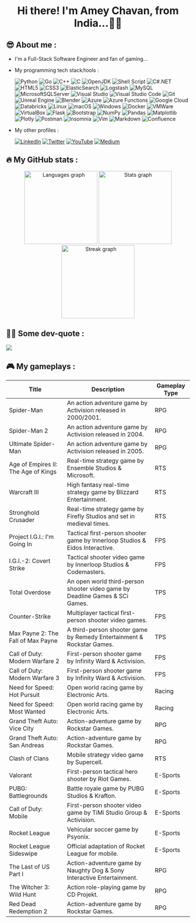<!-- 
<div align="center">
  <img height="300px" src="./coding_1.gif" />
</div>
-->

<!--
<div align="center">
  <img src="https://visitor-badge.laobi.icu/badge?page_id=apchavan.apchavan&left_text=Profile%20Visits" />
</div>
-->

<h1 align="center">Hi there! I'm <b>Amey Chavan</b>, from India...👋🏻</h1>

<h2 align="left">😎 About me :</h2>

<p align="left">

- I'm a Full-Stack Software Engineer and fan of gaming...

- My programming tech stack/tools :

  ![Python](https://img.shields.io/badge/Python-FFD43B?style=for-the-badge&logo=python&logoColor=blue)
  ![Go](https://img.shields.io/badge/Go-00ADD8?style=for-the-badge&logo=go&logoColor=white)
  ![C++](https://img.shields.io/badge/C%2B%2B-00599C?style=for-the-badge&logo=c%2B%2B&logoColor=white)
  ![C](https://img.shields.io/badge/C-00599C?style=for-the-badge&logo=c&logoColor=white)
  ![OpenJDK](https://img.shields.io/badge/OpenJDK-ED8B00?style=for-the-badge&logo=openjdk&logoColor=white)
  ![Shell Script](https://img.shields.io/badge/Shell_script-000000?style=for-the-badge&logo=gnu-bash&logoColor=white)
  ![C#.NET](https://img.shields.io/badge/c%23-%23239120?style=for-the-badge&logo=c-sharp&logoColor=white)
  ![HTML5](https://img.shields.io/badge/html5-FF8500?style=for-the-badge&logo=html5&logoColor=white)
  ![CSS3](https://img.shields.io/badge/css3-2050FF?style=for-the-badge&logo=css3&logoColor=white)
  ![ElasticSearch](https://img.shields.io/badge/-ElasticSearch-005571?style=for-the-badge&logo=elasticsearch)
  ![Logstash](https://img.shields.io/badge/Logstash-005571?style=for-the-badge&logo=Logstash&logoColor=white)
  ![MySQL](https://img.shields.io/badge/MySQL-005C84?style=for-the-badge&logo=mysql&logoColor=white)
  ![MicrosoftSQLServer](https://img.shields.io/badge/Microsoft%20SQL%20Server-CC2927?style=for-the-badge&logo=microsoft%20sql%20server&logoColor=white)
  ![Visual Studio](https://img.shields.io/badge/Visual_Studio-5C2D91?style=for-the-badge&logo=visual%20studio&logoColor=white)
  ![Visual Studio Code](https://img.shields.io/badge/Visual_Studio_Code-0078D4?style=for-the-badge&logo=visual%20studio%20code&logoColor=white)
  ![Git](https://img.shields.io/badge/Git-FF5500?style=for-the-badge&logo=git&logoColor=white)
  ![Unreal Engine](https://img.shields.io/badge/unrealengine-%23313131?style=for-the-badge&logo=unrealengine&logoColor=white)
  ![Blender](https://img.shields.io/badge/blender-%23F5792A?style=for-the-badge&logo=blender&logoColor=white)
  ![Azure](https://img.shields.io/badge/Azure-2050FF?style=for-the-badge&logo=microsoftazure&logoColor=white)
  ![Azure Functions](https://img.shields.io/badge/Azure_Functions-0062AD?style=for-the-badge&logo=azure-functions&logoColor=white)
  ![Google Cloud](https://img.shields.io/badge/Google%20Cloud-FF5500?style=for-the-badge&logo=google-cloud&logoColor=white)
  ![Databricks](https://img.shields.io/badge/Databricks-FF3621?style=for-the-badge&logo=Databricks&logoColor=white)
  ![Linux](https://img.shields.io/badge/Linux-FCC624?style=for-the-badge&logo=linux&logoColor=black)
  ![macOS](https://img.shields.io/badge/mac%20os-000000?style=for-the-badge&logo=apple&logoColor=white)
  ![Windows](https://img.shields.io/badge/Windows-0078D6?style=for-the-badge&logo=windows&logoColor=white)
  ![Docker](https://img.shields.io/badge/docker-00C0FF?style=for-the-badge&logo=docker&logoColor=white)
  ![VMWare](https://img.shields.io/badge/VMware-231f20?style=for-the-badge&logo=VMware&logoColor=white)
  ![VirtualBox](https://img.shields.io/badge/VirtualBox-21416b?style=for-the-badge&logo=VirtualBox&logoColor=white)
  ![Flask](https://img.shields.io/badge/Flask-000000?style=for-the-badge&logo=flask&logoColor=white)
  ![Bootstrap](https://img.shields.io/badge/Bootstrap-BF00FF?style=for-the-badge&logo=bootstrap&logoColor=white)
  ![NumPy](https://img.shields.io/badge/Numpy-777BB4?style=for-the-badge&logo=numpy&logoColor=white)
  ![Pandas](https://img.shields.io/badge/Pandas-2C2D72?style=for-the-badge&logo=pandas&logoColor=white)
  ![Matplotlib](https://img.shields.io/badge/Matplotlib-2080FF?style=for-the-badge&logo=Matplotlib&logoColor=white)
  ![Plotly](https://img.shields.io/badge/Plotly-239120?style=for-the-badge&logo=plotly&logoColor=white)
  ![Postman](https://img.shields.io/badge/Postman-FF6C37?style=for-the-badge&logo=postman&logoColor=white)
  ![Insomnia](https://img.shields.io/badge/Insomnia-black?style=for-the-badge&logo=insomnia&logoColor=5849BE)
  ![Vim](https://img.shields.io/badge/VIM-008F00?&style=for-the-badge&logo=vim&logoColor=white)
  ![Markdown](https://img.shields.io/badge/Markdown-000000?style=for-the-badge&logo=markdown&logoColor=white)
  ![Confluence](https://img.shields.io/badge/Confluence-000FFF?style=for-the-badge&logo=confluence&logoColor=white)

- My other profiles :

  [![LinkedIn](https://img.shields.io/badge/LinkedIn-0077B5?style=for-the-badge&logo=linkedin&logoColor=white)](https://linkedin.com/in/apchavan)
  [![Twitter](https://img.shields.io/badge/Twitter-1DA1F2?style=for-the-badge&logo=twitter&logoColor=white)](https://twitter.com/apchavan)
  [![YouTube](https://img.shields.io/badge/YouTube-FF0000?style=for-the-badge&logo=youtube&logoColor=white)](https://youtube.com/@AmeysDevLab)
  [![Medium](https://img.shields.io/badge/Medium-12100E?style=for-the-badge&logo=medium&logoColor=white)](https://apchavan.medium.com)

</p>

<h2 align="left">🔥 My GitHub stats :</h2>

<div align="center">

  <img src="https://github-readme-stats.vercel.app/api/top-langs?username=apchavan&locale=en&hide_title=false&layout=compact&card_width=320&langs_count=15&theme=monokai&order=2&custom_title=Programming%20Stats" height="200" alt="Languages graph" />
  <img src="https://github-readme-stats.vercel.app/api?username=apchavan&hide_title=false&hide_rank=true&show_icons=true&include_all_commits=true&count_private=true&disable_animations=false&theme=monokai&locale=en&order=1&custom_title=Amey's%20Profile%20Stats" height="200" alt="Stats graph" />
  <img src="https://streak-stats.demolab.com?user=apchavan&locale=en&mode=weekly&theme=monokai&border_radius=5&order=3" height="200" alt="Streak graph" />

</div>

<h2 align="left">✍🏻 Some dev-quote :</h2>

![](https://quotes-github-readme.vercel.app/api?type=horizontal&theme=monokai)

<h2 align="left">🎮 My gameplays :</h2>

<div align="center">

| Title | Description | Gameplay Type |
| ----------- | ----------- | ----------- |
| Spider-Man | An action adventure game by Activision released in 2000/2001. | RPG |
| Spider-Man 2 | An action adventure game by Activision released in 2004. | RPG |
| Ultimate Spider-Man | An action adventure game by Activision released in 2005. | RPG |
| Age of Empires II: The Age of Kings | Real-time strategy game by Ensemble Studios & Microsoft. | RTS |
| Warcraft III | High fantasy real-time strategy game by Blizzard Entertainment. | RTS |
| Stronghold Crusader | Real-time strategy game by Firefly Studios and set in medieval times. | RTS |
| Project I.G.I.: I'm Going In | Tactical first-person shooter game by Innerloop Studios & Eidos Interactive. | FPS |
| I.G.I.-2: Covert Strike | Tactical shooter video game by Innerloop Studios & Codemasters. | FPS |
| Total Overdose | An open world third-person shooter video game by Deadline Games & SCi Games. | TPS |
| Counter-Strike | Multiplayer tactical first-person shooter video games. | FPS |
| Max Payne 2: The Fall of Max Payne | A third-person shooter game by Remedy Entertainment & Rockstar Games. | TPS |
| Call of Duty: Modern Warfare 2 | First-person shooter game by Infinity Ward & Activision. | FPS |
| Call of Duty: Modern Warfare 3 | First-person shooter game by Infinity Ward & Activision. | FPS |
| Need for Speed: Hot Pursuit | Open world racing game by Electronic Arts. | Racing |
| Need for Speed: Most Wanted | Open world racing game by Electronic Arts. | Racing |
| Grand Theft Auto: Vice City | Action-adventure game by Rockstar Games. | RPG |
| Grand Theft Auto: San Andreas | Action-adventure game by Rockstar Games. | RPG |
| Clash of Clans | Mobile strategy video game by Supercell. | RTS |
| Valorant | First-person tactical hero shooter by Riot Games. | E-Sports |
| PUBG: Battlegrounds | Battle royale game by PUBG Studios & Krafton. | E-Sports |
| Call of Duty: Mobile | First-person shooter video game by TiMi Studio Group & Activision. | E-Sports |
| Rocket League | Vehicular soccer game by Psyonix. | E-Sports |
| Rocket League Sideswipe | Official adaptation of Rocket League for mobile. | E-Sports |
| The Last of US Part I | Action-adventure game by Naughty Dog & Sony Interactive Entertainment. | RPG |
| The Witcher 3: Wild Hunt | Action role-playing game by CD Projekt. | RPG |
| Red Dead Redemption 2 | Action-adventure game by Rockstar Games. | RPG |

</div>

<!--
<h3 align="left">🏆 GitHub Trophies :</h3>

![](https://github-profile-trophy.vercel.app/?username=apchavan&theme=monokai&no-frame=true&no-bg=false&margin-w=4)

<h3 align="left">🐦 Latest Tweet :</h3>

[![](https://gtce.itsvg.in/api?username=apchavan&theme=monokai)](https://github.com/VishwaGauravIn/github-twitter-card-embed)
-->
